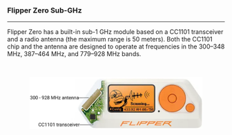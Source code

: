 ### Flipper Zero Sub-GHz
---
<p>
Flipper Zero has a built-in sub-1 GHz module based on a CC1101 transceiver and a radio antenna (the maximum range is 50 meters). Both the CC1101 chip and the antenna are designed to operate at frequencies in the 300–348 MHz, 387–464 MHz, and 779–928 MHz bands. 
</p></br>

<p align="center"><img src="https://github.com/anthonymcwhite/Devious-Designs-HHL/blob/main/images/flipper-subGHz.png" width="400"/></p>

